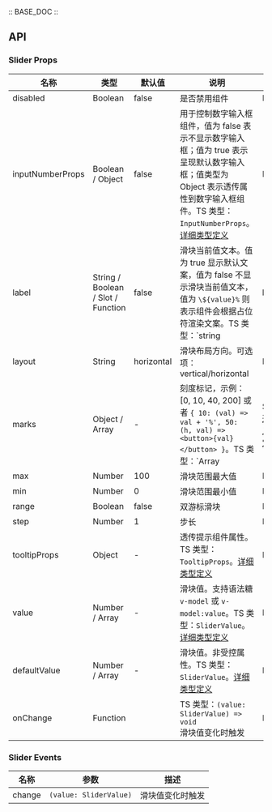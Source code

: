 :: BASE_DOC ::

## API
### Slider Props

名称 | 类型 | 默认值 | 说明 | 必传
-- | -- | -- | -- | --
disabled | Boolean | false | 是否禁用组件 | N
inputNumberProps | Boolean / Object | false | 用于控制数字输入框组件，值为 false 表示不显示数字输入框；值为 true 表示呈现默认数字输入框；值类型为 Object 表示透传属性到数字输入框组件。TS 类型：`InputNumberProps`。[详细类型定义](https://github.com/Tencent/tdesign-vue-next/tree/develop/src/slider/type.ts) | N
label | String / Boolean / Slot / Function | false | 滑块当前值文本。值为 true 显示默认文案，值为 false 不显示滑块当前值文本，值为 `\${value}%` 则表示组件会根据占位符渲染文案。TS 类型：`string | boolean | TNode`。[通用类型定义](https://github.com/Tencent/tdesign-vue-next/blob/develop/src/common.ts) | N
layout | String | horizontal | 滑块布局方向。可选项：vertical/horizontal | N
marks | Object / Array | - | 刻度标记，示例：[0, 10, 40, 200] 或者 `{ 10: (val) => val + '%', 50: (h, val) => <button>{val}</button> }`。TS 类型：`Array<number> | SliderMarks`。[通用类型定义](https://github.com/Tencent/tdesign-vue-next/blob/develop/src/common.ts)。[详细类型定义](https://github.com/Tencent/tdesign-vue-next/tree/develop/src/slider/type.ts) | N
max | Number | 100 | 滑块范围最大值 | N
min | Number | 0 | 滑块范围最小值 | N
range | Boolean | false | 双游标滑块 | N
step | Number | 1 | 步长 | N
tooltipProps | Object | - | 透传提示组件属性。TS 类型：`TooltipProps`。[详细类型定义](https://github.com/Tencent/tdesign-vue-next/tree/develop/src/slider/type.ts) | N
value | Number / Array | - | 滑块值。支持语法糖 `v-model` 或 `v-model:value`。TS 类型：`SliderValue`。[详细类型定义](https://github.com/Tencent/tdesign-vue-next/tree/develop/src/slider/type.ts) | N
defaultValue | Number / Array | - | 滑块值。非受控属性。TS 类型：`SliderValue`。[详细类型定义](https://github.com/Tencent/tdesign-vue-next/tree/develop/src/slider/type.ts) | N
onChange | Function |  | TS 类型：`(value: SliderValue) => void`<br/>滑块值变化时触发 | N

### Slider Events

名称 | 参数 | 描述
-- | -- | --
change | `(value: SliderValue)` | 滑块值变化时触发
